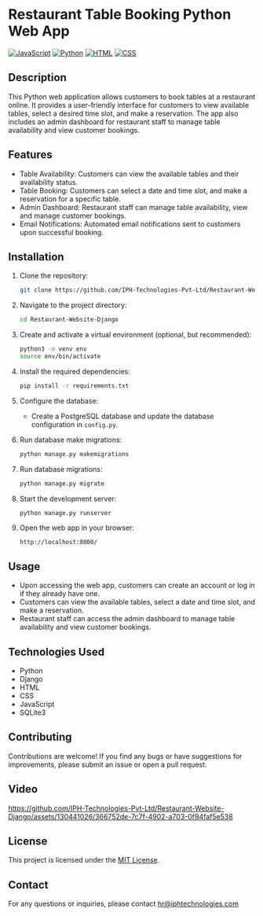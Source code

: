 
# Restaurant Table Booking Python Web App
[![JavaScript](https://img.shields.io/badge/javascript-%2320232a.svg?style=for-the-badge&logo=javascript&logoColor=%23F7DF1E)](https://developer.mozilla.org/en-US/docs/Web/JavaScript)
[![Python](https://img.shields.io/badge/python-%2320232a.svg?style=for-the-badge&logo=python&logoColor=white)](https://www.python.org/)
[![HTML](https://img.shields.io/badge/html-%2320232a.svg?style=for-the-badge&logo=html5&logoColor=%23E34F26)](https://developer.mozilla.org/en-US/docs/Web/HTML)
[![CSS](https://img.shields.io/badge/css-%2320232a.svg?style=for-the-badge&logo=css3&logoColor=%231572B6)](https://developer.mozilla.org/en-US/docs/Web/CSS)


## Description
This Python web application allows customers to book tables at a restaurant online. It provides a user-friendly interface for customers to view available tables, select a desired time slot, and make a reservation. The app also includes an admin dashboard for restaurant staff to manage table availability and view customer bookings.

## Features
- Table Availability: Customers can view the available tables and their availability status.
- Table Booking: Customers can select a date and time slot, and make a reservation for a specific table.
- Admin Dashboard: Restaurant staff can manage table availability, view and manage customer bookings.
- Email Notifications: Automated email notifications sent to customers upon successful booking.

## Installation
1. Clone the repository:
   ```bash
   git clone https://github.com/IPH-Technologies-Pvt-Ltd/Restaurant-Website-Django.git
   ```

2. Navigate to the project directory:
   ```bash
   cd Restaurant-Website-Django
   ```

3. Create and activate a virtual environment (optional, but recommended):
   ```bash
   python3 -m venv env
   source env/bin/activate
   ```

4. Install the required dependencies:
   ```bash
   pip install -r requirements.txt
   ```

5. Configure the database:
   - Create a PostgreSQL database and update the database configuration in `config.py`.

6. Run database make migrations:
   ```bash
   python manage.py makemigrations
   ```

7. Run database migrations:
   ```bash
   python manage.py migrate
   ```

8. Start the development server:
   ```bash
   python manage.py runserver
   ```

9. Open the web app in your browser:
   ```
   http://localhost:8000/
   ```

## Usage
- Upon accessing the web app, customers can create an account or log in if they already have one.
- Customers can view the available tables, select a date and time slot, and make a reservation.
- Restaurant staff can access the admin dashboard to manage table availability and view customer bookings.

## Technologies Used
- Python
- Django
- HTML
- CSS
- JavaScript
- SQLite3

## Contributing
Contributions are welcome! If you find any bugs or have suggestions for improvements, please submit an issue or open a pull request.

## Video


https://github.com/IPH-Technologies-Pvt-Ltd/Restaurant-Website-Django/assets/130441026/366752de-7c7f-4902-a703-0f94faf5e538


## License
This project is licensed under the [MIT License](LICENSE).

## Contact
For any questions or inquiries, please contact [hr@iphtechnologies.com](mailto:hr@iphtechnologies.com)
